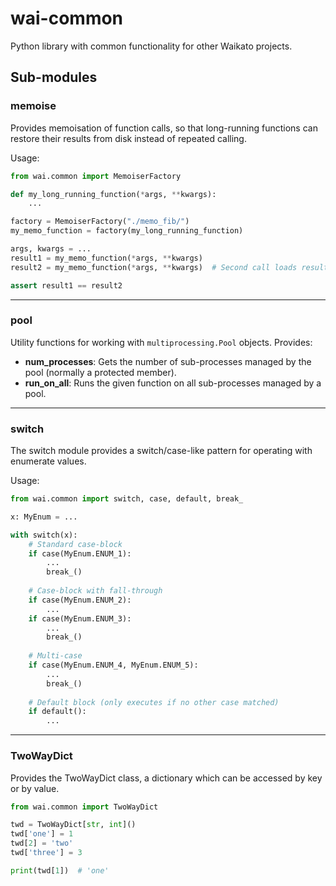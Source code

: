 # wai-common
Python library with common functionality for other Waikato projects.

## Sub-modules

### memoise
Provides memoisation of function calls, so that long-running functions can restore
their results from disk instead of repeated calling.

Usage:
```python
from wai.common import MemoiserFactory

def my_long_running_function(*args, **kwargs):
    ...

factory = MemoiserFactory("./memo_fib/")
my_memo_function = factory(my_long_running_function)

args, kwargs = ...
result1 = my_memo_function(*args, **kwargs)
result2 = my_memo_function(*args, **kwargs)  # Second call loads result from disk

assert result1 == result2

```
---
### pool
Utility functions for working with `multiprocessing.Pool` objects. Provides:
* **num_processes**: Gets the number of sub-processes managed by the pool (normally
                     a protected member).
* **run_on_all**: Runs the given function on all sub-processes managed by a pool.

---
### switch
The switch module provides a switch/case-like pattern for operating with enumerate
values.

Usage:
```python
from wai.common import switch, case, default, break_

x: MyEnum = ...

with switch(x):
    # Standard case-block
    if case(MyEnum.ENUM_1):
        ...
        break_()
        
    # Case-block with fall-through
    if case(MyEnum.ENUM_2):
        ...
    if case(MyEnum.ENUM_3):
        ...
        break_()
        
    # Multi-case
    if case(MyEnum.ENUM_4, MyEnum.ENUM_5):
        ...
        break_()
        
    # Default block (only executes if no other case matched)
    if default():
        ...
```
---
### TwoWayDict
Provides the TwoWayDict class, a dictionary which can be accessed by key or by value.

```python
from wai.common import TwoWayDict

twd = TwoWayDict[str, int]()
twd['one'] = 1
twd[2] = 'two'
twd['three'] = 3

print(twd[1])  # 'one'

```